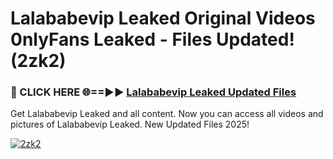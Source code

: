 # Lalababevip Leaked Original Videos 0nlyFans Leaked - Files Updated! (2zk2)

<h3>🔴 CLICK HERE 🌐==►► <a href="https://tinyurl.com/ehrbuxhb" rel="nofollow">Lalababevip Leaked Updated Files</a></h3>

Get Lalababevip Leaked and all content. Now you can access all videos and pictures of Lalababevip Leaked. New Updated Files 2025!

[![2zk2](https://i.imgur.com/lVYEuWS.gif)](https://tinyurl.com/ehrbuxhb)
